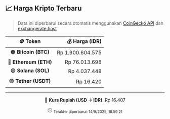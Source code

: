 

<!-- HARGA_KRIPTO -->
## 📈 Harga Kripto Terbaru

> Data ini diperbarui secara otomatis menggunakan [CoinGecko API](https://www.coingecko.com/) dan [exchangerate.host](https://exchangerate.host/)

<div align="center">

| 🪙 Token | 💰 Harga (IDR) |
|:------:|---------------:|
| 🟠 **Bitcoin (BTC)**   | Rp 1.900.604.575 |
| 🔵 **Ethereum (ETH)**  | Rp 76.013.698 |
| 🟣 **Solana (SOL)**    | Rp 4.037.448 |
| 🟢 **Tether (USDT)**   | Rp 16.420 |

---

💱 **Kurs Rupiah (USD → IDR)**: Rp 16.407

🕒 <sub>Terakhir diperbarui: 14/9/2025, 18.59.21</sub>

</div>
<!-- /HARGA_KRIPTO -->